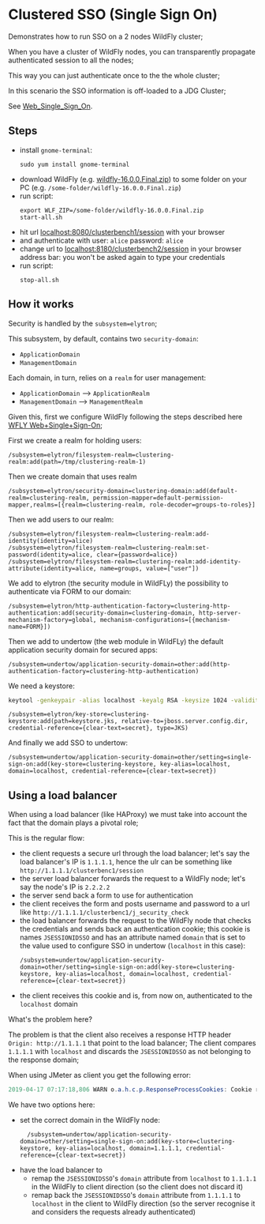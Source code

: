 # Clustered SSO (Single Sign On)

Demonstrates how to run SSO on a 2 nodes WildFly cluster;

When you have a cluster of WildFly nodes, you can transparently propagate authenticated session to all the nodes;

This way you can just authenticate once to the the whole cluster;

In this scenario the SSO information is off-loaded to a JDG Cluster;

See [Web_Single_Sign_On](https://docs.wildfly.org/16/WildFly_Elytron_Security.html#Web_Single_Sign_On).

## Steps

- install `gnome-terminal`:
  ```
  sudo yum install gnome-terminal
  ```
- download WildFly (e.g. [wildfly-16.0.0.Final.zip](https://download.jboss.org/wildfly/16.0.0.Beta1/wildfly-16.0.0.Final.zip)) to some folder on your PC (e.g. `/some-folder/wildfly-16.0.0.Final.zip`)
- run script:
  ```
  export WLF_ZIP=/some-folder/wildfly-16.0.0.Final.zip
  start-all.sh
  ```
- hit url [localhost:8080/clusterbench1/session](http://localhost:8080/clusterbench1/session) 
  with your browser
- and authenticate with user: `alice` password: `alice`  
- change url to [localhost:8180/clusterbench2/session](http://localhost:8180/clusterbench2/session) 
  in your browser address bar: you won't be asked again to type your credentials
- run script:
  ```
  stop-all.sh
  ```    

## How it works 

Security is handled by the `subsystem=elytron`;

This subsystem, by default, contains two `security-domain`:

- `ApplicationDomain`
- `ManagementDomain`

Each domain, in turn, relies on a `realm` for user management:

- `ApplicationDomain` --> `ApplicationRealm`
- `ManagementDomain`  --> `ManagementRealm`

Given this, first we configure WildFly following the steps described here [WFLY Web+Single+Sign-On](https://docs.jboss.org/author/display/WFLY/Web+Single+Sign-On);

First we create a realm for holding users:

```xpath
/subsystem=elytron/filesystem-realm=clustering-realm:add(path=/tmp/clustering-realm-1)
```

Then we create domain that uses realm

```xpath
/subsystem=elytron/security-domain=clustering-domain:add(default-realm=clustering-realm, permission-mapper=default-permission-mapper,realms=[{realm=clustering-realm, role-decoder=groups-to-roles}]
```

Then we add users to our realm:
```xpath
/subsystem=elytron/filesystem-realm=clustering-realm:add-identity(identity=alice)
/subsystem=elytron/filesystem-realm=clustering-realm:set-password(identity=alice, clear={password=alice})
/subsystem=elytron/filesystem-realm=clustering-realm:add-identity-attribute(identity=alice, name=groups, value=["user"])
```

We add to elytron (the security module in WildFLy) the possibility to authenticate via FORM to our domain:

```xpath
/subsystem=elytron/http-authentication-factory=clustering-http-authentication:add(security-domain=clustering-domain, http-server-mechanism-factory=global, mechanism-configurations=[{mechanism-name=FORM}])
```

Then we add to undertow (the web module in WildFLy) the default application security domain for secured apps:

```xpath
/subsystem=undertow/application-security-domain=other:add(http-authentication-factory=clustering-http-authentication)
```

We need a keystore:

```bash
keytool -genkeypair -alias localhost -keyalg RSA -keysize 1024 -validity 365 -keystore keystore.jks -dname "CN=localhost" -keypass secret -storepass secret
```

```xpath
/subsystem=elytron/key-store=clustering-keystore:add(path=keystore.jks, relative-to=jboss.server.config.dir, credential-reference={clear-text=secret}, type=JKS)
```

And finally we add SSO to undertow:

```xpath
/subsystem=undertow/application-security-domain=other/setting=single-sign-on:add(key-store=clustering-keystore, key-alias=localhost, domain=localhost, credential-reference={clear-text=secret})
```

## Using a load balancer

When using a load balancer (like HAProxy) we must take into account the fact that the domain plays a pivotal role;

This is the regular flow:

- the client requests a secure url through the load balancer; let's say the load balancer's IP is `1.1.1.1`, hence the ulr can be something like `http://1.1.1.1/clusterbenc1/session`
- the server load balancer forwards the request to a WildFly node; let's say the node's IP is `2.2.2.2`
- the server send back a form to use for authentication
- the client receives the form and posts username and password to a url like h`ttp://1.1.1.1/clusterbenc1/j_security_check`
- the load balancer forwards the request to the WildFly node that checks the credentials and sends back an authentication cookie;
  this cookie is names `JSESSIONIDSSO` and has an attribute named `domain` that is set to the value used to configure SSO in undertow (`localhost` in this case):
  ```xpath
  /subsystem=undertow/application-security-domain=other/setting=single-sign-on:add(key-store=clustering-keystore, key-alias=localhost, domain=localhost, credential-reference={clear-text=secret})
  ```
- the client receives this cookie and is, from now on, authenticated to the `localhost` domain

What's the problem here?

The problem is that the client also receives a response HTTP header `Origin: http://1.1.1.1` that point to the load balancer;
The client compares `1.1.1.1` with `localhost` and discards the `JSESSIONIDSSO` as not belonging to the response domain;

When using JMeter as client you get the following error:

```java
2019-04-17 07:17:18,806 WARN o.a.h.c.p.ResponseProcessCookies: Cookie rejected [JSESSIONIDSSO="r_h-gNoUTwD7uvrwlkLkji1fuNjnHFB-8KUocOrp", version:0, domain:10.0.145.202, path:/, expiry:null] Illegal 'domain' attribute "10.0.145.202". Domain of origin: "127.0.0.1"
```

We have two options here:

- set the correct domain in the WildFly node:   
  ```xpath
    /subsystem=undertow/application-security-domain=other/setting=single-sign-on:add(key-store=clustering-keystore, key-alias=localhost, domain=1.1.1.1, credential-reference={clear-text=secret})
    ```
- have the load balancer to 
  - remap the `JSESSIONIDSSO`'s `domain` attribute from `localhost` to `1.1.1.1` in the WildFly to client direction (so the client does not discard it)
  - remap back the `JSESSIONIDSSO`'s `domain` attribute from `1.1.1.1` to `localhost` in the client to WildFly direction (so the server recognise it and considers the requests already authenticated)  


